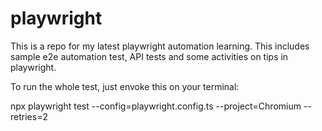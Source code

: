 # playwright
This is a repo for my latest playwright automation learning. This includes sample e2e automation test, API tests and some activities on tips in playwright. 


To run the whole test, just envoke this on your terminal:

npx playwright test --config=playwright.config.ts --project=Chromium --retries=2
